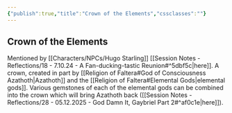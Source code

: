 ```yaml
---
{"publish":true,"title":"Crown of the Elements","cssclasses":""}
---
```




## Crown of the Elements

Mentioned by [[Characters/NPCs/Hugo Starling]] [[Session Notes - Reflections/18 - 7.10.24 - A Fan-ducking-tastic Reunion#^5dbf5c\|here]].
A crown, created in part by [[Religion of Faltera#God of Consciousness Azathoth\|Azathoth]] and the [[Religion of Faltera#Elemental Gods\|elemental gods]].
Various gemstones of each of the elemental gods can be combined into the crown which will bring Azathoth back ([[Session Notes - Reflections/28 - 05.12.2025 - God Damn It, Gaybriel Part 2#^af0c1e\|here]]).
